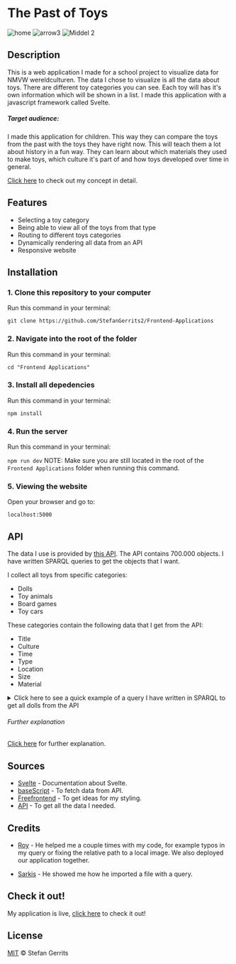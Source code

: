 # The Past of Toys

![home](https://user-images.githubusercontent.com/45566396/67979685-1484a800-fc1d-11e9-932d-c96fbc4388b6.png)
![arrow3](https://user-images.githubusercontent.com/45566396/67989134-2f154c00-fc32-11e9-83f2-199084241e5e.png)
![Middel 2](https://user-images.githubusercontent.com/45566396/67988560-ab0e9480-fc30-11e9-9d2c-68728e61d803.png)

## Description

This is a web application I made for a school project to visualize data for NMVW wereldculturen. The data I chose to visualize is all the data about toys. There are different toy categories you can see. Each toy will has it's own information which will be shown in a list. I made this application with a javascript framework called Svelte.

##### Target audience:

I made this application for children. This way they can compare the toys from the past with the toys they have right now. This will teach them a lot about history in a fun way. They can learn about which materials they used to make toys, which culture it's part of and how toys developed over time in general.

[Click here](https://github.com/StefanGerrits2/Frontend-Applications/wiki/1.3-Het-concept) to check out my concept in detail.

## Features

* Selecting a toy category
* Being able to view all of the toys from that type
* Routing to different toys categories
* Dynamically rendering all data from an API
* Responsive website

## Installation

### 1. Clone this repository to your computer
Run this command in your terminal:

`git clone https://github.com/StefanGerrits2/Frontend-Applications`
### 2. Navigate into the root of the folder
Run this command in your terminal:

`cd "Frontend Applications"`
### 3. Install all depedencies
Run this command in your terminal:

`npm install`
### 4. Run the server
Run this command in your terminal:

`npm run dev`
NOTE: Make sure you are still located in the root of the `Frontend Applications` folder when running this command.

### 5. Viewing the website
Open your browser and go to:

`localhost:5000`

## API

The data I use is provided by [this API](https://data.netwerkdigitaalerfgoed.nl/). The API contains 700.000 objects. I have written SPARQL queries to get the objects that I want. 

I collect all toys from specific categories:

* Dolls
* Toy animals
* Board games
* Toy cars

These categories contain the following data that I get from the API:

* Title
* Culture
* Time
* Type
* Location
* Size
* Material

<details>
<summary>Click here to see a quick example of a query I have written in SPARQL to get all dolls from the API</summary>
<br>

    PREFIX dc: <http://purl.org/dc/elements/1.1/> 
    PREFIX skos: <http://www.w3.org/2004/02/skos/core#>
    PREFIX dct: <http://purl.org/dc/terms/>
    PREFIX edm: <http://www.europeana.eu/schemas/edm/>
    PREFIX rdf: <http://www.w3.org/1999/02/22-rdf-syntax-ns#>
    PREFIX rdfs: <http://www.w3.org/2000/01/rdf-schema#>
    SELECT 
        ?obj
        ?title
        ?type 
        (SAMPLE(?img) as ?img) 
        ?originLabel
        ?cultureLabel
        ?time
        ?size
        ?materialLabel

    WHERE {
    ?obj edm:isRelatedTo <https://hdl.handle.net/20.500.11840/termmaster1832> .
    ?obj edm:object <https://hdl.handle.net/20.500.11840/termmaster12646> .
    ?obj dc:title ?title .
    ?obj dc:type ?type .
    ?obj edm:isShownBy ?img .
    ?obj dct:spatial ?origin .
    ?obj dct:extent ?size .
    ?origin skos:prefLabel ?originLabel .
    ?obj dct:medium ?material .
    ?material skos:prefLabel ?materialLabel .
    
    OPTIONAL { ?obj dct:created ?time } .
    OPTIONAL { ?obj dc:subject ?culture } .
    OPTIONAL { ?culture skos:prefLabel ?cultureLabel } .
    
    FILTER langMatches(lang(?title), "ned")
        
    } LIMIT 20

</details>

###### Further explanation

[Click here](https://github.com/StefanGerrits2/Frontend-Applications/wiki/2.3-Queries-voor-SPARQL) for further explanation.

## Sources

* [Svelte](https://svelte.dev/) - Documentation about Svelte.
* [baseScript](https://github.com/cmda-tt/course-19-20/blob/master/examples/sparql/baseScript.js) - To fetch data from API.
* [Freefrontend](https://freefrontend.com/) - To get ideas for my styling.
* [API](https://data.netwerkdigitaalerfgoed.nl/) - To get all the data I needed.

## Credits

* [Roy](https://github.com/RooyyDoe) - He helped me a couple times with my code, for example typos in my query or fixing the relative path to a local image. We also deployed our application together.

* [Sarkis](https://github.com/sarkis1997) - He showed me how he imported a file with a query.

## Check it out!

My application is live, [click here](https://frontend-applications-toys.netlify.com/) to check it out!

## License

[MIT](https://github.com/StefanGerrits2/Frontend-Applications/blob/master/LICENSE.txt) © Stefan Gerrits